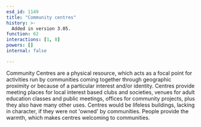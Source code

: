 ```yaml
---
esd_id: 1149
title: "Community centres"
history: >-
  Added in version 3.05.
function: 62
interactions: [1, 8]
powers: []
internal: false

---
```


Community Centres are a physical resource, which acts as a focal point for activities run by communities coming together through geographic proximity or because of a particular interest and/or identity.   Centres provide meeting places for local interest based clubs and societies, venues for adult education classes and public meetings, offices for community projects, plus they also have many other uses. Centres would be lifeless buildings, lacking in character, if they were not 'owned' by communities. People provide the warmth, which makes centres welcoming to communities.

